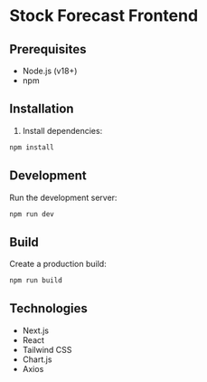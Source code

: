 # Stock Forecast Frontend

## Prerequisites
- Node.js (v18+)
- npm

## Installation
1. Install dependencies:
```bash
npm install
```

## Development
Run the development server:
```bash
npm run dev
```

## Build
Create a production build:
```bash
npm run build
```

## Technologies
- Next.js
- React
- Tailwind CSS
- Chart.js
- Axios
